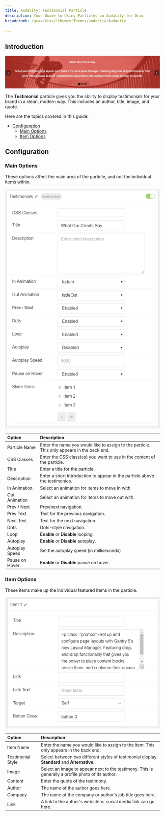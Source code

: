 ```yaml
---
title: Audacity: Testimonial Particle
description: Your Guide to Using Particles in Audacity for Grav
breadcrumb: /grav:Grav/!themes:Themes/audacity:Audacity

---
```


## Introduction

![](assets/particle_testimonial1.png)

The **Testimonial** particle gives you the ability to display testimonials for your brand in a clean, modern way. This includes an author, title, image, and quote.

Here are the topics covered in this guide:

* [Configuration](#configuration)
    - [Main Options](#main-options)
    - [Item Options](#item-options)

## Configuration

### Main Options 

These options affect the main area of the particle, and not the individual items within.

![](assets/particle_testimonial2.png)

| Option         | Description                                                                                 |
| :-----         | :-----                                                                                      |
| Particle Name  | Enter the name you would like to assign to the particle. This only appears in the back end. |
| CSS Classes    | Enter the CSS class(es) you want to use in the content of the particle.                     |
| Title          | Enter a title for the particle.                                                             |
| Description    | Enter a short introduction to appear in the particle above the testimonies.                 |
| In Animation   | Select an animation for items to move in with.                                              |
| Out Animation  | Select an animation for items to move out with.                                             |
| Prev / Next    | Prev/next navigation.                                                                       |
| Prev Text      | Text for the previous navigation.                                                           |
| Next Text      | Text for the next navigation.                                                               |
| Dots           | Dots-style navigation.                                                                      |
| Loop           | **Enable** or **Disable** looping.                                                          |
| Autoplay       | **Enable** or **Disable** autoplay.                                                         |
| Autoplay Speed | Set the autoplay speed (in milliseconds)                                                    |
| Pause on Hover | **Enable** or **Disable** pause on hover.                                                   |

### Item Options

These items make up the individual featured items in the particle.

![](assets/particle_testimonial3.png)

| Option            | Description                                                                                       |
| :-----            | :-----                                                                                            |
| Item Name         | Enter the name you would like to assign to the item. This only appears in the back end.           |
| Testimonial Style | Select between two different styles of testimonial display: **Standard** and **Alternative**.     |
| Image             | Select an image to appear next to the testimony. This is generally a profile photo of its author. |
| Content           | Enter the quote of the testimony.                                                                 |
| Author            | The name of the author goes here.                                                                 |
| Company           | The name of the company or author's job title goes here.                                          |
| Link              | A link to the author's website or social media link can go here.                                  |


